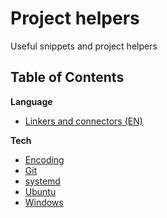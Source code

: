 # Project helpers
Useful snippets and project helpers

## Table of Contents


**Language**

- [Linkers and connectors (EN)](english/linkers.md)

**Tech**

- [Encoding](encoding.md)
- [Git](git.md)
- [systemd](systemd.md)    
- [Ubuntu](ubuntu.md)    
- [Windows](windows.md)    
